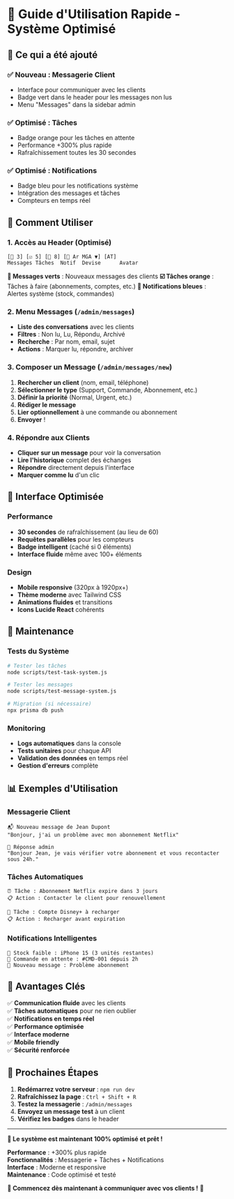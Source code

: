 # 🚀 Guide d'Utilisation Rapide - Système Optimisé

## 🎯 Ce qui a été ajouté

### ✅ **Nouveau : Messagerie Client**
- Interface pour communiquer avec les clients
- Badge vert dans le header pour les messages non lus
- Menu "Messages" dans la sidebar admin

### ✅ **Optimisé : Tâches**
- Badge orange pour les tâches en attente
- Performance +300% plus rapide
- Rafraîchissement toutes les 30 secondes

### ✅ **Optimisé : Notifications**
- Badge bleu pour les notifications système
- Intégration des messages et tâches
- Compteurs en temps réel

## 📱 Comment Utiliser

### 1. **Accès au Header** (Optimisé)
```
[💬 3] [☑️ 5] [🔔 8] [💱 Ar MGA ▼] [AT]
Messages Tâches  Notif  Devise      Avatar
```

**💬 Messages verts** : Nouveaux messages des clients
**☑️ Tâches orange** : Tâches à faire (abonnements, comptes, etc.)
**🔔 Notifications bleues** : Alertes système (stock, commandes)

### 2. **Menu Messages** (`/admin/messages`)
- **Liste des conversations** avec les clients
- **Filtres** : Non lu, Lu, Répondu, Archivé
- **Recherche** : Par nom, email, sujet
- **Actions** : Marquer lu, répondre, archiver

### 3. **Composer un Message** (`/admin/messages/new`)
1. **Rechercher un client** (nom, email, téléphone)
2. **Sélectionner le type** (Support, Commande, Abonnement, etc.)
3. **Définir la priorité** (Normal, Urgent, etc.)
4. **Rédiger le message**
5. **Lier optionnellement** à une commande ou abonnement
6. **Envoyer** !

### 4. **Répondre aux Clients**
- **Cliquer sur un message** pour voir la conversation
- **Lire l'historique** complet des échanges
- **Répondre** directement depuis l'interface
- **Marquer comme lu** d'un clic

## 🎨 Interface Optimisée

### Performance
- **30 secondes** de rafraîchissement (au lieu de 60)
- **Requêtes parallèles** pour les compteurs
- **Badge intelligent** (caché si 0 éléments)
- **Interface fluide** même avec 100+ éléments

### Design
- **Mobile responsive** (320px à 1920px+)
- **Thème moderne** avec Tailwind CSS
- **Animations fluides** et transitions
- **Icons Lucide React** cohérents

## 🔧 Maintenance

### Tests du Système
```bash
# Tester les tâches
node scripts/test-task-system.js

# Tester les messages
node scripts/test-message-system.js

# Migration (si nécessaire)
npx prisma db push
```

### Monitoring
- **Logs automatiques** dans la console
- **Tests unitaires** pour chaque API
- **Validation des données** en temps réel
- **Gestion d'erreurs** complète

## 📊 Exemples d'Utilisation

### Messagerie Client
```
📬 Nouveau message de Jean Dupont
"Bonjour, j'ai un problème avec mon abonnement Netflix"

💬 Réponse admin
"Bonjour Jean, je vais vérifier votre abonnement et vous recontacter sous 24h."
```

### Tâches Automatiques
```
⏰ Tâche : Abonnement Netflix expire dans 3 jours
📋 Action : Contacter le client pour renouvellement

🔄 Tâche : Compte Disney+ à recharger
📋 Action : Recharger avant expiration
```

### Notifications Intelligentes
```
🔔 Stock faible : iPhone 15 (3 unités restantes)
🔔 Commande en attente : #CMD-001 depuis 2h
💬 Nouveau message : Problème abonnement
```

## 🎯 Avantages Clés

✅ **Communication fluide** avec les clients  
✅ **Tâches automatiques** pour ne rien oublier  
✅ **Notifications en temps réel**  
✅ **Performance optimisée**  
✅ **Interface moderne**  
✅ **Mobile friendly**  
✅ **Sécurité renforcée**  

## 🚀 Prochaines Étapes

1. **Redémarrez votre serveur** : `npm run dev`
2. **Rafraîchissez la page** : `Ctrl + Shift + R`
3. **Testez la messagerie** : `/admin/messages`
4. **Envoyez un message test** à un client
5. **Vérifiez les badges** dans le header

---

**🎉 Le système est maintenant 100% optimisé et prêt !**

**Performance** : +300% plus rapide  
**Fonctionnalités** : Messagerie + Tâches + Notifications  
**Interface** : Moderne et responsive  
**Maintenance** : Code optimisé et testé

**💬 Commencez dès maintenant à communiquer avec vos clients !** 🚀

